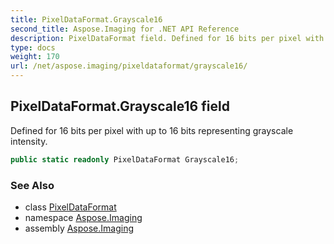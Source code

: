 ```yaml
---
title: PixelDataFormat.Grayscale16
second_title: Aspose.Imaging for .NET API Reference
description: PixelDataFormat field. Defined for 16 bits per pixel with up to 16 bits representing grayscale intensity
type: docs
weight: 170
url: /net/aspose.imaging/pixeldataformat/grayscale16/
---
```

## PixelDataFormat.Grayscale16 field

Defined for 16 bits per pixel with up to 16 bits representing grayscale intensity.

```csharp
public static readonly PixelDataFormat Grayscale16;
```

### See Also

* class [PixelDataFormat](../)
* namespace [Aspose.Imaging](../../pixeldataformat/)
* assembly [Aspose.Imaging](../../../)


